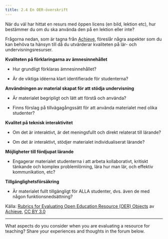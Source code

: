 ```yaml
---
title: 2.4 En OER-överskrift
---
```


När du väl har hittat en resurs med öppen licens (en bild, lektion etc), hur bestämmer du om du ska använda den på en lektion eller inte?

Frågorna nedan, som är tagna från [Achieve][1], föreslår några aspekter som du kan behöva ta hänsyn till då du utvärderar kvaliteten på lär- och undervisningsresurser. 

**Kvaliteten på förklaringarna av ämnesinnehållet**
 
 - Hur grundligt förklaras ämnesinnehållet?

 - Är de viktiga idéerna klart identifierade för studenterna?

**Användningen av material skapat för att stödja undervisning**
 
 - Är materialet begripligt och lätt att förstå och använda?

 - Finns förslag på tillvägagångssätt för att använda materialet med olika studenter?

**Kvalitet på teknisk interaktivitet**

 - Om det är interaktivt, är det meningsfullt och direkt relaterat till lärande?

 - Om det är interaktivt, stödjer materialet individualiserat lärande?

**Möjligheter till fördjupat lärande**

 - Engagerar materialet studenterna i att arbeta kollaborativt, kritiskt tänkande och komplex problemlörning, lära hur man lär, och effektiv kommunikation, etc?

**Tillgänglighetsförsäkring**

 - Är materialet fullt tillgängligt för ALLA studenter, dvs. även de med någon funktionsnedsättning?

Källa: [Rubrics for Evaluating Open Education Resource (OER) Objects][2] av [Achieve][3], [CC BY 3.0][4]


----------


What aspects do you consider when you are evaluating a resource for teaching? Share your experiences and thoughts in the forum below.


  [1]: http://www.achieve.org/oer-rubrics
  [2]: http://www.achieve.org/files/AchieveOERRubrics.pdf
  [3]: http://www.achieve.org/oer-rubrics
  [4]: http://creativecommons.org/licenses/by/3.0/
